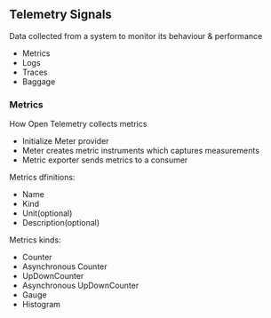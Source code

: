 ## Telemetry Signals

Data collected from a system to monitor its behaviour & performance
* Metrics
* Logs
* Traces
* Baggage

### Metrics

How Open Telemetry collects metrics
* Initialize Meter provider
* Meter creates metric instruments which captures measurements
* Metric exporter sends metrics to a consumer

Metrics dfinitions:
* Name
* Kind
* Unit(optional)
* Description(optional)

Metrics kinds:
* Counter
* Asynchronous Counter
* UpDownCounter
* Asynchronous UpDownCounter
* Gauge
* Histogram

